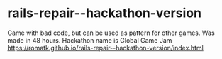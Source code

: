 # rails-repair--hackathon-version
 Game with bad code, but can be used as pattern for other games. Was made in 48 hours. Hackathon name is Global Game Jam
https://romatk.github.io/rails-repair--hackathon-version/index.html
